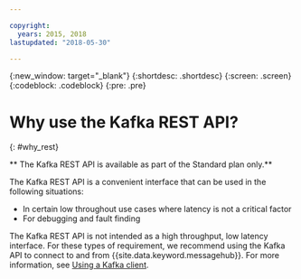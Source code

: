 ```yaml
---

copyright:
  years: 2015, 2018
lastupdated: "2018-05-30"

---
```


{:new_window: target="_blank"}
{:shortdesc: .shortdesc}
{:screen: .screen}
{:codeblock: .codeblock}
{:pre: .pre}

# Why use the Kafka REST API?
{: #why_rest}

** The Kafka REST API is available as part of the Standard plan only.**
<br/>

The Kafka REST API is a convenient interface that can be used in the following situations:  

* In certain low throughout use cases where latency is not a critical factor
* For debugging and fault finding

The Kafka REST API is not intended as a high throughput, low latency interface. For these types of requirement, we recommend using the Kafka API to connect to and from {{site.data.keyword.messagehub}}. For more information, see [Using a Kafka client](/docs/services/MessageHub/messagehub050.html#kafka_using).


